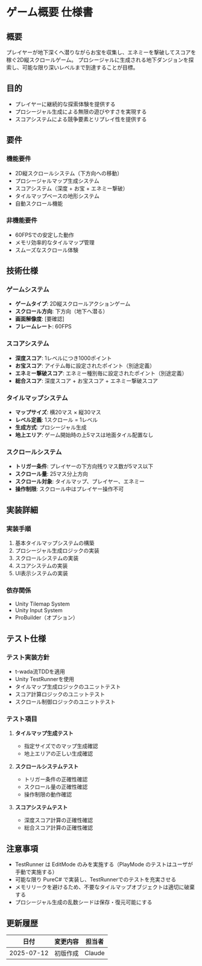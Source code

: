 # ゲーム概要 仕様書

## 概要
プレイヤーが地下深くへ潜りながらお宝を収集し、エネミーを撃破してスコアを稼ぐ2D縦スクロールゲーム。
プロシージャルに生成される地下ダンジョンを探索し、可能な限り深いレベルまで到達することが目標。

## 目的
- プレイヤーに継続的な探索体験を提供する
- プロシージャル生成による無限の遊びやすさを実現する
- スコアシステムによる競争要素とリプレイ性を提供する

## 要件

### 機能要件
- 2D縦スクロールシステム（下方向への移動）
- プロシージャルマップ生成システム
- スコアシステム（深度 + お宝 + エネミー撃破）
- タイルマップベースの地形システム
- 自動スクロール機能

### 非機能要件
- 60FPSでの安定した動作
- メモリ効率的なタイルマップ管理
- スムーズなスクロール体験

## 技術仕様

### ゲームシステム
- **ゲームタイプ**: 2D縦スクロールアクションゲーム
- **スクロール方向**: 下方向（地下へ潜る）
- **画面解像度**: [要確認]
- **フレームレート**: 60FPS

### スコアシステム
- **深度スコア**: 1レベルにつき1000ポイント
- **お宝スコア**: アイテム毎に設定されたポイント（別途定義）
- **エネミー撃破スコア**: エネミー種別毎に設定されたポイント（別途定義）
- **総合スコア**: 深度スコア + お宝スコア + エネミー撃破スコア

### タイルマップシステム
- **マップサイズ**: 横20マス × 縦30マス
- **レベル定義**: 1スクロール = 1レベル
- **生成方式**: プロシージャル生成
- **地上エリア**: ゲーム開始時の上5マスは地面タイル配置なし

### スクロールシステム
- **トリガー条件**: プレイヤーの下方向残りマス数が5マス以下
- **スクロール量**: 25マス分上方向
- **スクロール対象**: タイルマップ、プレイヤー、エネミー
- **操作制限**: スクロール中はプレイヤー操作不可

## 実装詳細

### 実装手順
1. 基本タイルマップシステムの構築
2. プロシージャル生成ロジックの実装
3. スクロールシステムの実装
4. スコアシステムの実装
5. UI表示システムの実装

### 依存関係
- Unity Tilemap System
- Unity Input System
- ProBuilder（オプション）

## テスト仕様

### テスト実装方針
- t-wada流TDDを適用
- Unity TestRunnerを使用
- タイルマップ生成ロジックのユニットテスト
- スコア計算ロジックのユニットテスト
- スクロール制御ロジックのユニットテスト

### テスト項目
1. **タイルマップ生成テスト**
   - 指定サイズでのマップ生成確認
   - 地上エリアの正しい生成確認
   
2. **スクロールシステムテスト**
   - トリガー条件の正確性確認
   - スクロール量の正確性確認
   - 操作制限の動作確認

3. **スコアシステムテスト**
   - 深度スコア計算の正確性確認
   - 総合スコア計算の正確性確認

## 注意事項
- TestRunner は EditMode のみを実施する（PlayMode のテストはユーザが手動で実施する）
- 可能な限り PureC# で実装し、TestRunnerでのテストを充実させる
- メモリリークを避けるため、不要なタイルマップオブジェクトは適切に破棄する
- プロシージャル生成の乱数シードは保存・復元可能にする

## 更新履歴
| 日付 | 変更内容 | 担当者 |
|------|----------|--------|
| 2025-07-12 | 初版作成 | Claude |